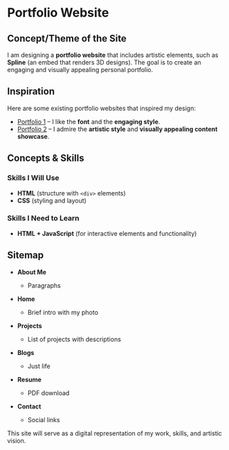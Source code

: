 # Portfolio Website

## Concept/Theme of the Site  
I am designing a **portfolio website** that includes artistic elements, such as **Spline** (an embed that renders 3D designs). The goal is to create an engaging and visually appealing personal portfolio.

## Inspiration  
Here are some existing portfolio websites that inspired my design:  

- [Portfolio 1](https://www.lremes.com) – I like the **font** and the **engaging style**.  
- [Portfolio 2](https://www.anuraghav.com/#Home) – I admire the **artistic style** and **visually appealing content showcase**.

## Concepts & Skills  

### Skills I Will Use  
- **HTML** (structure with `<div>` elements)  
- **CSS** (styling and layout)  

### Skills I Need to Learn  
- **HTML + JavaScript** (for interactive elements and functionality)  

## Sitemap  
- **About Me**  
  - Paragraphs  

- **Home**  
  - Brief intro with my photo  

- **Projects**  
  - List of projects with descriptions  

- **Blogs**  
  - Just life  

- **Resume**  
  - PDF download  

- **Contact**  
  - Social links  

This site will serve as a digital representation of my work, skills, and artistic vision. 
